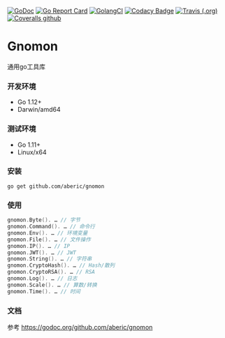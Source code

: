 [![GoDoc](https://godoc.org/github.com/aberic/gnomon?status.svg)](https://godoc.org/github.com/aberic/gnomon)
[![Go Report Card](https://goreportcard.com/badge/github.com/aberic/gnomon)](https://goreportcard.com/report/github.com/aberic/gnomon)
[![GolangCI](https://golangci.com/badges/github.com/aberic/gnomon.svg)](https://golangci.com/r/github.com/aberic/gnomon)
[![Codacy Badge](https://api.codacy.com/project/badge/Grade/4f11995425294f42aec6a207b8aab367)](https://www.codacy.com/manual/aberic/gnomon?utm_source=github.com&amp;utm_medium=referral&amp;utm_content=aberic/gnomon&amp;utm_campaign=Badge_Grade)
[![Travis (.org)](https://img.shields.io/travis/aberic/gnomon.svg?label=travis-ci%20build)](https://www.travis-ci.org/aberic/gnomon)
[![Coveralls github](https://img.shields.io/coveralls/github/aberic/gnomon.svg)](https://coveralls.io/github/aberic/gnomon?branch=master)

# Gnomon
通用go工具库

### 开发环境
* Go 1.12+
* Darwin/amd64

### 测试环境
* Go 1.11+
* Linux/x64

### 安装
``go get github.com/aberic/gnomon``

### 使用
```go
gnomon.Byte(). … // 字节
gnomon.Command(). … // 命令行
gnomon.Env(). … // 环境变量
gnomon.File(). … // 文件操作
gnomon.IP(). … // IP
gnomon.JWT(). … // JWT
gnomon.String(). … // 字符串
gnomon.CryptoHash(). … // Hash/散列
gnomon.CryptoRSA(). … // RSA
gnomon.Log(). … // 日志
gnomon.Scale(). … // 算数/转换
gnomon.Time(). … // 时间
```

### 文档
参考 https://godoc.org/github.com/aberic/gnomon

<br><br>